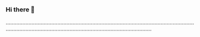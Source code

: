 ### Hi there 👋

............................................................................................................................................................................................................................